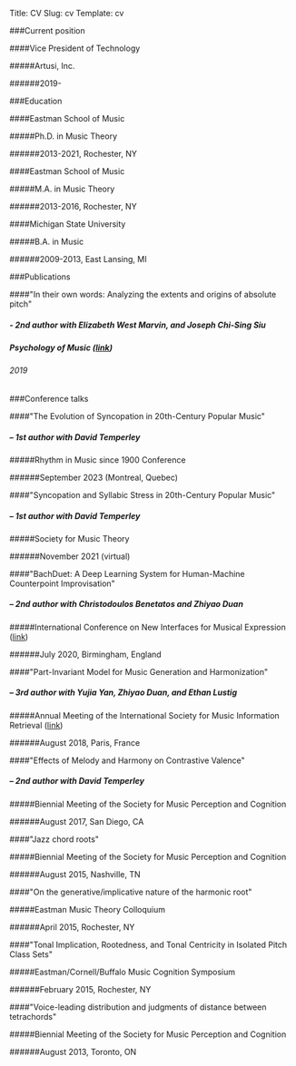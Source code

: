Title: CV
Slug: cv
Template: cv


###Current position

####Vice President of Technology

#####Artusi, Inc.

######2019-

###Education

####Eastman School of Music

#####Ph.D. in Music Theory

######2013-2021, Rochester, NY

####Eastman School of Music

#####M.A. in Music Theory

######2013-2016, Rochester, NY

####Michigan State University

#####B.A. in Music

######2009-2013, East Lansing, MI


###Publications

####"In their own words: Analyzing the extents and origins of absolute pitch"

##### - 2nd author with Elizabeth West Marvin, and Joseph Chi-Sing Siu

##### Psychology of Music (<a href="/pdfs/marvin_2019.pdf" target=_blank>link</a>)

###### 2019


###Conference talks

####"The Evolution of Syncopation in 20th-Century Popular Music"

##### – 1st author with David Temperley

#####Rhythm in Music since 1900 Conference

######September 2023 (Montreal, Quebec)


####"Syncopation and Syllabic Stress in 20th-Century Popular Music"

##### – 1st author with David Temperley

#####Society for Music Theory

######November 2021 (virtual)


####"BachDuet: A Deep Learning System for Human-Machine Counterpoint Improvisation"

##### – 2nd author with Christodoulos Benetatos and Zhiyao Duan

#####International Conference on New Interfaces for Musical Expression (<a href="/pdfs/benetatos_2020.pdf" target=_blank>link</a>)

######July 2020, Birmingham, England


####"Part-Invariant Model for Music Generation and Harmonization"

##### – 3rd author with Yujia Yan, Zhiyao Duan, and Ethan Lustig

#####Annual Meeting of the International Society for Music Information Retrieval (<a href="/pdfs/yan_2018.pdf" target=_blank>link</a>)

######August 2018, Paris, France

####"Effects of Melody and Harmony on Contrastive Valence"

##### – 2nd author with David Temperley

#####Biennial Meeting of the Society for Music Perception and Cognition

######August 2017, San Diego, CA

####"Jazz chord roots"

#####Biennial Meeting of the Society for Music Perception and Cognition

######August 2015, Nashville, TN

####"On the generative/implicative nature of the harmonic root"

#####Eastman Music Theory Colloquium

######April 2015, Rochester, NY

####"Tonal Implication, Rootedness, and Tonal Centricity in Isolated Pitch Class Sets"

#####Eastman/Cornell/Buffalo Music Cognition Symposium

######February 2015, Rochester, NY

####"Voice-leading distribution and judgments of distance between tetrachords"

#####Biennial Meeting of the Society for Music Perception and Cognition

######August 2013, Toronto, ON
